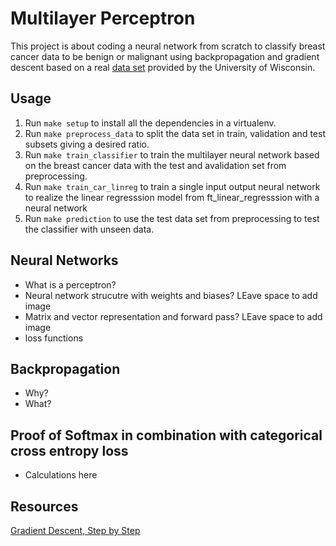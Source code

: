 # Multilayer Perceptron
This project is about coding a neural network from scratch to classify breast cancer data to be benign or malignant using backpropagation and gradient descent based on a real [data set](https://www.kaggle.com/datasets/uciml/breast-cancer-wisconsin-data) provided by the University of Wisconsin.

## Usage

1. Run `make setup` to install all the dependencies in a virtualenv.
2. Run `make preprocess_data` to split the data set in train, validation and test subsets giving a desired ratio.
4. Run `make train_classifier` to train the multilayer neural network based on the breast cancer data with the test and avalidation set from preprocessing.
5. Run `make train_car_linreg` to train a single input output neural network to realize the linear regresssion model from ft_linear_regresssion with a neural network
6. Run `make prediction` to use the test data set from preprocessing to test the classifier with unseen data.

## Neural Networks

- What is a perceptron?
- Neural network strucutre with weights and biases? LEave space to add image
- Matrix and vector representation and forward pass? LEave space to add image
- loss functions
  
## Backpropagation
- Why?
- What?

## Proof of Softmax in combination with categorical cross entropy loss
- Calculations here




## Resources

[Gradient Descent, Step by Step](https://www.google.com/url?sa=t&source=web&rct=j&opi=89978449&url=https://www.youtube.com/watch%3Fv%3DsDv4f4s2SB8&ved=2ahUKEwj31drs-MmGAxXqqZUCHUoPKEwQwqsBegQIERAF&usg=AOvVaw1cuyUDKXQnY4zSgUlDb4G-)
